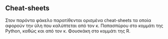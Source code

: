 ## Cheat-sheets

Στον παρόντα φάκελο παρατίθενται ορισμένα cheat-sheets τα οποία αφορούν την ύλη που καλύπτεται από τον κ. Παπασπύρου στο κομμάτι της Python, καθώς και από τον κ. Φουσκάκη στο κομμάτι της R.

